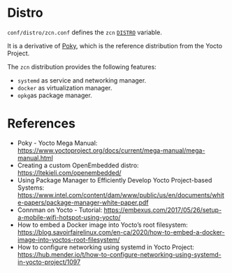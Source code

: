 # Distro

`conf/distro/zcn.conf` defines the `zcn` [`DISTRO`](https://www.yoctoproject.org/docs/current/mega-manual/mega-manual.html#var-DISTRO) variable.

It is a derivative of [Poky](https://www.yoctoproject.org/software-item/poky/), which is the reference distribution from the Yocto Project.

The `zcn` distribution provides the following features:
- `systemd` as service and networking manager.
- `docker` as virtualization manager.
- `opkg`as package manager.

# References

- Poky - Yocto Mega Manual: https://www.yoctoproject.org/docs/current/mega-manual/mega-manual.html
- Creating a custom OpenEmbedded distro: https://ltekieli.com/openembedded/
- Using Package Manager to Efficiently Develop Yocto Project-based Systems: https://www.intel.com/content/dam/www/public/us/en/documents/white-papers/package-manager-white-paper.pdf
- Connman on Yocto - Tutorial: https://embexus.com/2017/05/26/setup-a-mobile-wifi-hotspot-using-yocto/
- How to embed a Docker image into Yocto’s root filesystem: https://blog.savoirfairelinux.com/en-ca/2020/how-to-embed-a-docker-image-into-yoctos-root-filesystem/
- How to configure networking using systemd in Yocto Project: https://hub.mender.io/t/how-to-configure-networking-using-systemd-in-yocto-project/1097
